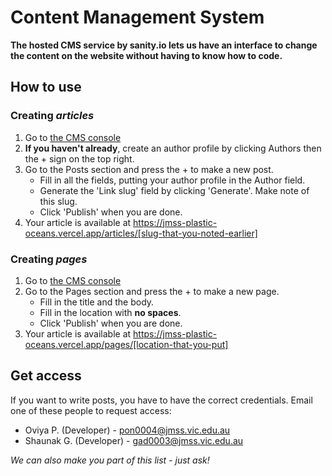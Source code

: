 # Content Management System

**The hosted CMS service by sanity.io lets us have an interface to change the content on the website without having to know how to code.**<br>

## How to use

### Creating *articles*
1. Go to [the CMS console](https://plastic-oceans-jmss.sanity.studio)
2. **If you haven't already**, create an author profile by clicking Authors then the + sign on the top right.
3. Go to the Posts section and press the + to make a new post.
    - Fill in all the fields, putting your author profile in the Author field.
    - Generate the 'Link slug' field by clicking 'Generate'. Make note of this slug.
    - Click 'Publish' when you are done.
4. Your article is available at https://jmss-plastic-oceans.vercel.app/articles/[slug-that-you-noted-earlier]
    
### Creating *pages*
1. Go to [the CMS console](https://plastic-oceans-jmss.sanity.studio)
2. Go to the Pages section and press the + to make a new page.
    - Fill in the title and the body.
    - Fill in the location with **no spaces**.
    - Click 'Publish' when you are done.
4. Your article is available at https://jmss-plastic-oceans.vercel.app/pages/[location-that-you-put]

## Get access
If you want to write posts, you have to have the correct credentials. Email one of these people to request access:
- Oviya P. (Developer) - pon0004@jmss.vic.edu.au
- Shaunak G. (Developer) - gad0003@jmss.vic.edu.au

*We can also make you part of this list - just ask!*
